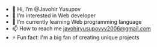 - 👋 Hi, I’m @Javohir Yusupov
- 👀 I’m interested in Web developer
- 🌱 I’m currently learning Web programming language
- 📫 How to reach me javohiryusupovvv2006@gmail.com
- ⚡ Fun fact: I'm a big fan of creating unique projects

<!---
javohiryusupov77/javohiryusupov77 is a ✨ special ✨ repository because its `README.md` (this file) appears on your GitHub profile.
You can click the Preview link to take a look at your changes.
--->
